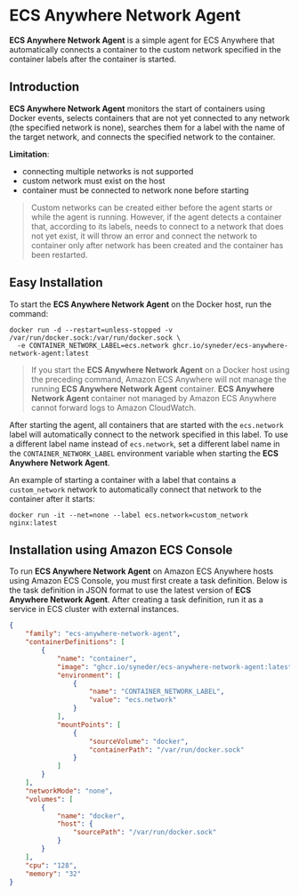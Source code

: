 # ECS Anywhere Network Agent

**ECS Anywhere Network Agent** is a simple agent for ECS Anywhere that automatically
connects a container to the custom network specified in the container labels after
the container is started.

## Introduction
**ECS Anywhere Network Agent** monitors the start of containers using Docker events,
selects containers that are not yet connected to any network (the specified network is
none), searches them for a label with the name of the target network, and connects the
specified network to the container.

**Limitation**:
- connecting multiple networks is not supported
- custom network must exist on the host
- container must be connected to network none before starting

> Custom networks can be created either before the agent starts or while the agent is
> running. However, if the agent detects a container that, according to its labels, needs
> to connect to a network that does not yet exist, it will throw an error and connect the
> network to container only after network has been created and the container has been
> restarted.

## Easy Installation
To start the **ECS Anywhere Network Agent** on the Docker host, run the command:
```
docker run -d --restart=unless-stopped -v /var/run/docker.sock:/var/run/docker.sock \
  -e CONTAINER_NETWORK_LABEL=ecs.network ghcr.io/syneder/ecs-anywhere-network-agent:latest
```

> If you start the **ECS Anywhere Network Agent** on a Docker host using the preceding
> command, Amazon ECS Anywhere will not manage the running **ECS Anywhere Network Agent**
> container. **ECS Anywhere Network Agent** container not managed by Amazon ECS Anywhere
> cannot forward logs to Amazon CloudWatch.

After starting the agent, all containers that are started with the `ecs.network` label
will automatically connect to the network specified in this label. To use a different
label name instead of `ecs.network`, set a different label name in the `CONTAINER_NETWORK_LABEL` 
environment variable when starting the **ECS Anywhere Network Agent**.

An example of starting a container with a label that contains a `custom_network` network
to automatically connect that network to the container after it starts:
```
docker run -it --net=none --label ecs.network=custom_network nginx:latest
```

## Installation using Amazon ECS Console
To run **ECS Anywhere Network Agent** on Amazon ECS Anywhere hosts using Amazon ECS Console,
you must first create a task definition. Below is the task definition in JSON format to use
the latest version of **ECS Anywhere Network Agent**. After creating a task definition, run
it as a service in ECS cluster with external instances.

```JSON
{
    "family": "ecs-anywhere-network-agent",
    "containerDefinitions": [
        {
            "name": "container",
            "image": "ghcr.io/syneder/ecs-anywhere-network-agent:latest",
            "environment": [
                {
                    "name": "CONTAINER_NETWORK_LABEL",
                    "value": "ecs.network"
                }
            ],
            "mountPoints": [
                {
                    "sourceVolume": "docker",
                    "containerPath": "/var/run/docker.sock"
                }
            ]
        }
    ],
    "networkMode": "none",
    "volumes": [
        {
            "name": "docker",
            "host": {
                "sourcePath": "/var/run/docker.sock"
            }
        }
    ],
    "cpu": "128",
    "memory": "32"
}
```
